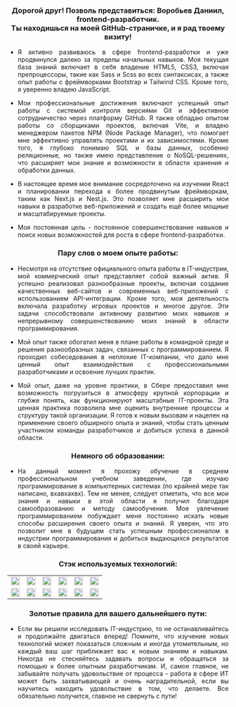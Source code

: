 <h3 align="center"> Дорогой друг! Позволь представиться: Воробьев Даниил, frontend-разработчик. <br> Ты находишься на моей GitHub-страничке, и я рад твоему визиту! </h3>

- <p align="justify"> Я активно развиваюсь в сфере frontend-разработки и уже продвинулся далеко за пределы начальных навыков. Моя текущая база знаний включает в себя владение HTML5, CSS3, включая препроцессоры, такие как Sass и Scss во всех синтаксисах, а также опыт работы с фреймворками Bootstrap и Tailwind CSS. Кроме того, я уверенно владею JavaScript. </p>
- <p align="justify"> Мои профессиональные достижения включают успешный опыт работы с системой контроля версиями Git и эффективное сотрудничество через платформу GitHub. Я также обладаю опытом работы со сборщиками проектов, включая Vite, и владею менеджером пакетов NPM (Node Package Manager), что помогает мне эффективно управлять проектами и их зависимостями. Кроме того, я глубоко понимаю SQL и базы данных, особенно реляционные, но также имею представление о NoSQL-решениях, что расширяет мои знания и возможности в области хранения и обработки данных. </p>
- <p align="justify"> В настоящее время мое внимание сосредоточено на изучении React и планировании перехода к более продвинутым фреймворкам, таким как Next.js и Nest.js. Это позволяет мне расширить мои навыки в разработке веб-приложений и создать ещё более мощные и масштабируемые проекты. </p>
- <p align="justify"> Моя постоянная цель - постоянное совершенствование навыков и поиск новых возможностей для роста в сфере frontend-разработки. </p>

<h3 align="center"> Пару слов о моем опыте работы: </h3>

- <p align="justify"> Несмотря на отсутствие официального опыта работы в IT-индустрии, мой коммерческий опыт представляет собой важный актив. Я успешно реализовал разнообразные проекты, включая создание качественных веб-сайтов и современных веб-приложений с использованием API-интеграции. Кроме того, моя деятельность включала разработку игровых проектов и многое другое. Эти задачи способствовали активному развитию моих навыков и непрерывному совершенствованию моих знаний в области программирования. </p>
- <p align="justify"> Мой опыт также обогатил меня в плане работы в командной среде и решения разнообразных задач, связанных с программированием. Я проходил собеседования в неплохие IT-компании, что дало мне ценный опыт взаимодействия с профессиональными разработчиками и освоение лучших практик. </p>
- <p align="justify"> Мой опыт, даже на уровне практики, в Сбере предоставил мне возможность погрузиться в атмосферу крупной корпорации и глубже понять, как функционируют масштабные IT-проекты. Эта ценная практика позволила мне оценить внутренние процессы и структуру такой организации. Я готов к новым вызовам и нацелен на применение своего обширного опыта и знаний, чтобы стать ценным участником команды разработчиков и добиться успеха в данной области. </p>

<h3 align="center"> Немного об образовании: </h3>

- <p align="justify"> На данный момент я прохожу обучение в среднем профессиональном учебном заведении, где изучаю программирование в компьютерных системах (по крайней мере так написано, вхавхахвх). Тем не менее, следует отметить, что все мои знания и навыки в этой области я получил благодаря самообразованию и методу самообучения. Мое увлечение программированием побуждает меня постоянно искать новые способы расширения своего опыта и знаний. Я уверен, что это позволит мне в будущем стать успешным профессионалом в индустрии программирования и добиться выдающихся результатов в своей карьере. </p>

<h3 align="center"> Стэк используемых технологий: </h3>

<div align="center">
  <table>
    <tr>
      <td>
        <img src='https://img.shields.io/badge/html5-%23E34F26.svg?style=for-the-badge&logo=html5&logoColor=white' alt='' width='100%' height='100%'/>
      </td>
      <td>
        <img src='https://img.shields.io/badge/css3-%231572B6.svg?style=for-the-badge&logo=css3&logoColor=white' alt='' width='100%' height='100%'/>
      </td>
      <td>
        <img src='https://img.shields.io/badge/SASS-hotpink.svg?style=for-the-badge&logo=SASS&logoColor=white' alt='' width='100%' height='100%'/>
      </td>
      <td>
        <img src='https://img.shields.io/badge/SCSS-%23CF649A.svg?style=for-the-badge&logo=SASS&logoColor=white' alt='' width='100%' height='100%'/>
      </td>
      <td>
        <img src='https://img.shields.io/badge/Bootstrap-563D7C?style=for-the-badge&logo=bootstrap&logoColor=white' alt='' width='100%' height='100%'/>
      </td>
      <td>
        <img src='https://img.shields.io/badge/tailwindcss%20-%2338B2AC.svg?&style=for-the-badge&logo=tailwind-css&logoColor=white' alt='' width='100%' height='100%'/>
      </td>
    </tr>
    <tr>
      <td>
        <img src='https://img.shields.io/badge/JavaScript-%23323330.svg?style=for-the-badge&logo=javascript&logoColor=%23F7DF1E' alt='' width='100%' height='100%'/>
      </td>
      <td>
        <img src='https://img.shields.io/badge/Git-%23FF6F00.svg?style=for-the-badge&logo=git&logoColor=white' alt='' width='100%' height='100%'/>
      </td>
      <td>
        <img src='https://img.shields.io/badge/github-%2336465D.svg?style=for-the-badge&logo=github&logoColor=white' alt='' width='100%' height='100%'/>
      </td>
      <td>
        <img src='https://img.shields.io/badge/NPM-%23FF0000.svg?style=for-the-badge&logo=npm&logoColor=white' alt='' width='100%' height='100%'/>
      </td>
      <td>
        <img src='https://img.shields.io/badge/Vite-B73BFE?style=for-the-badge&logo=vite&logoColor=FFD62E' alt='' width='100%' height='100%'/>
      </td>
      <td>
        <img src='https://img.shields.io/badge/mysql-CC2927.svg?&style=for-the-badge&logo=mysql&logoColor=white' alt='' width='100%' height='100%'/>
      </td>
    </tr>
  </table>
</div>

<h3 align="center"> Золотые правила для вашего дальнейшего пути: </h3>

- <p align="justify"> Если вы решили исследовать IT-индустрию, то не останавливайтесь и продолжайте двигаться вперед! Помните, что изучение новых технологий может показаться сложным и иногда утомительным, но каждый ваш шаг приближает вас к новым знаниям и навыкам. Никогда не стесняйтесь задавать вопросы и обращаться за помощью к более опытным разработчикам. И, самое главное, не забывайте получать удовольствие от процесса - работа в сфере ИТ может быть захватывающей и очень наградительной, если вы научитесь находить удовольствие в том, что делаете. Все обязательно получится, главное не свернуть с пути! </p>
